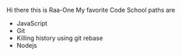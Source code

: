 Hi there this is Raa-One
My favorite Code School paths are 
* JavaScript
* Git
* Killing history using git rebase
* Nodejs
